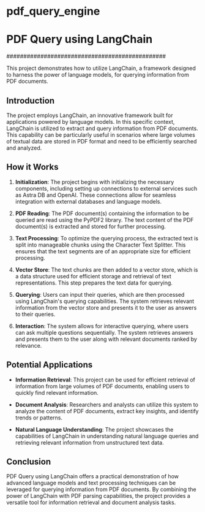 # pdf_query_engine
# PDF Query using LangChain
###############################################

This project demonstrates how to utilize LangChain, a framework designed to harness the power of language models, for querying information from PDF documents.

## Introduction

The project employs LangChain, an innovative framework built for applications powered by language models. In this specific context, LangChain is utilized to extract and query information from PDF documents. This capability can be particularly useful in scenarios where large volumes of textual data are stored in PDF format and need to be efficiently searched and analyzed.

## How it Works

1. **Initialization**: The project begins with initializing the necessary components, including setting up connections to external services such as Astra DB and OpenAI. These connections allow for seamless integration with external databases and language models.

2. **PDF Reading**: The PDF document(s) containing the information to be queried are read using the PyPDF2 library. The text content of the PDF document(s) is extracted and stored for further processing.

3. **Text Processing**: To optimize the querying process, the extracted text is split into manageable chunks using the Character Text Splitter. This ensures that the text segments are of an appropriate size for efficient processing.

4. **Vector Store**: The text chunks are then added to a vector store, which is a data structure used for efficient storage and retrieval of text representations. This step prepares the text data for querying.

5. **Querying**: Users can input their queries, which are then processed using LangChain's querying capabilities. The system retrieves relevant information from the vector store and presents it to the user as answers to their queries.

6. **Interaction**: The system allows for interactive querying, where users can ask multiple questions sequentially. The system retrieves answers and presents them to the user along with relevant documents ranked by relevance.

## Potential Applications

- **Information Retrieval**: This project can be used for efficient retrieval of information from large volumes of PDF documents, enabling users to quickly find relevant information.
  
- **Document Analysis**: Researchers and analysts can utilize this system to analyze the content of PDF documents, extract key insights, and identify trends or patterns.

- **Natural Language Understanding**: The project showcases the capabilities of LangChain in understanding natural language queries and retrieving relevant information from unstructured text data.

## Conclusion

PDF Query using LangChain offers a practical demonstration of how advanced language models and text processing techniques can be leveraged for querying information from PDF documents. By combining the power of LangChain with PDF parsing capabilities, the project provides a versatile tool for information retrieval and document analysis tasks.
